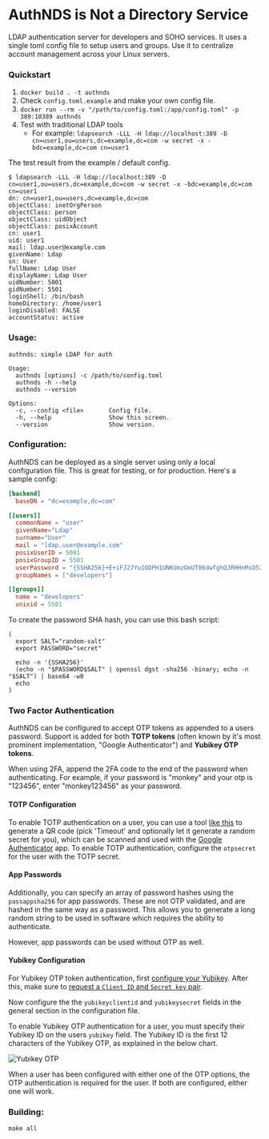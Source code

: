 # AuthNDS is Not a Directory Service

LDAP authentication server for developers and SOHO services. It uses a single toml config file to setup users and groups. Use it to centralize account management across your Linux servers.

### Quickstart

1. `docker build . -t authnds`
2. Check `config.toml.example` and make your own config file. 
3. `docker run --rm -v "/path/to/config.toml:/app/config.toml" -p 389:10389 authnds`
4. Test with traditional LDAP tools
   - For example: `ldapsearch -LLL -H ldap://localhost:389 -D cn=user1,ou=users,dc=example,dc=com -w secret -x -bdc=example,dc=com cn=user1`

The test result from the example / default config.
```unix
$ ldapsearch -LLL -H ldap://localhost:389 -D cn=user1,ou=users,dc=example,dc=com -w secret -x -bdc=example,dc=com cn=user1
dn: cn=user1,ou=users,dc=example,dc=com
objectClass: inetOrgPerson
objectClass: person
objectClass: uidObject
objectClass: posixAccount
cn: user1
uid: user1
mail: ldap.user@example.com
givenName: Ldap
sn: User
fullName: Ldap User
displayName: Ldap User
uidNumber: 5001
gidNumber: 5501
loginShell: /bin/bash
homeDirectory: /home/user1
loginDisabled: FALSE
accountStatus: active
```

### Usage:
```
authnds: simple LDAP for auth

Usage:
  authnds [options] -c /path/to/config.toml
  authnds -h --help
  authnds --version

Options:
  -c, --config <file>       Config file.
  -h, --help                Show this screen.
  --version                 Show version.
```

### Configuration:
AuthNDS can be deployed as a single server using only a local configuration file.  This is great for testing, or for production.
Here's a sample config:
```toml
[backend]
  baseDN = "dc=example,dc=com"

[[users]]
  commonName = "user"
  givenName="Ldap"
  surname="User"
  mail = "ldap.user@example.com"
  posixUserID = 5001
  posixGroupID = 5501
  userPassword = "{SSHA256}+E+iFJ27Yu1ODPH1UNKUmzOmUT06dwfghQJRHHnMsO5zYWx0"  # "secret"
  groupNames = ["developers"]

[[groups]]
  name = "developers"
  unixid = 5501
```
To create the password SHA hash, you can use this bash script: 
```
(
  export SALT="random-salt"
  export PASSWORD="secret"

  echo -n '{SSHA256}'
  (echo -n "$PASSWORD$SALT" | openssl dgst -sha256 -binary; echo -n "$SALT") | base64 -w0
  echo
)
```

### Two Factor Authentication
AuthNDS can be configured to accept OTP tokens as appended to a users password. Support is added for both **TOTP tokens** (often known by it's most prominent implementation, "Google Authenticator") and **Yubikey OTP tokens**.

When using 2FA, append the 2FA code to the end of the password when authenticating. For example, if your password is "monkey" and your otp is "123456", enter "monkey123456" as your password. 

#### TOTP Configuration
To enable TOTP authentication on a user, you can use a tool [like this](https://freeotp.github.io/qrcode.html) to generate a QR code (pick 'Timeout' and optionally let it generate a random secret for you), which can be scanned and used with the [Google Authenticator](https://play.google.com/store/apps/details?id=com.google.android.apps.authenticator2&hl=en) app. To enable TOTP authentication, configure the `otpsecret` for the user with the TOTP secret.

#### App Passwords
Additionally, you can specify an array of password hashes using the `passappsha256` for app passwords. These are not OTP validated, and are hashed in the same way as a password. This allows you to generate a long random string to be used in software which requires the ability to authenticate.

However, app passwords can be used without OTP as well.

#### Yubikey Configuration
For Yubikey OTP token authentication, first [configure your Yubikey](https://www.yubico.com/products/services-software/personalization-tools/yubikey-otp/). After this, make sure to [request a `Client ID` and `Secret key` pair](https://upgrade.yubico.com/getapikey/).

Now configure the the `yubikeyclientid` and `yubikeysecret` fields in the general section in the configuration file.

To enable Yubikey OTP authentication for a user, you must specify their Yubikey ID on the users `yubikey` field. The Yubikey ID is the first 12 characters of the Yubikey OTP, as explained in the below chart.

![Yubikey OTP](https://developers.yubico.com/OTP/otp_details.png)

When a user has been configured with either one of the OTP options, the OTP authentication is required for the user. If both are configured, either one will work.

### Building:
```unix
make all
```